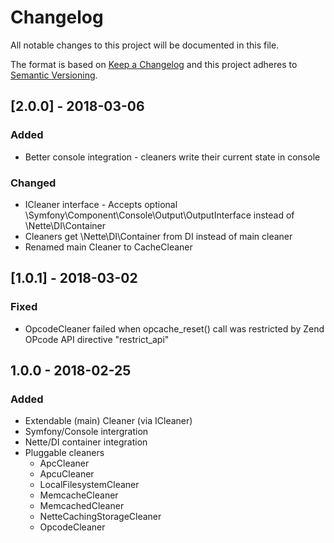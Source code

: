 # Changelog
All notable changes to this project will be documented in this file.

The format is based on [Keep a Changelog](http://keepachangelog.com/en/1.0.0/)
and this project adheres to [Semantic Versioning](http://semver.org/spec/v2.0.0.html).

## [2.0.0] - 2018-03-06
### Added
- Better console integration - cleaners write their current state in console
### Changed
- ICleaner interface - Accepts optional \Symfony\Component\Console\Output\OutputInterface instead of \Nette\DI\Container
- Cleaners get \Nette\DI\Container from DI instead of main cleaner
- Renamed main Cleaner to CacheCleaner

## [1.0.1] - 2018-03-02
### Fixed
- OpcodeCleaner failed when opcache_reset() call was restricted by Zend OPcode API directive "restrict_api"

## 1.0.0 - 2018-02-25
### Added
- Extendable (main) Cleaner (via ICleaner)
- Symfony/Console intergration
- Nette/DI container integration
- Pluggable cleaners
    - ApcCleaner
    - ApcuCleaner
    - LocalFilesystemCleaner
    - MemcacheCleaner
    - MemcachedCleaner
    - NetteCachingStorageCleaner
    - OpcodeCleaner
